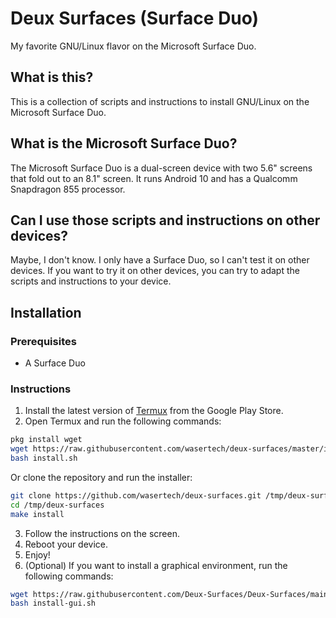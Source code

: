 # Deux Surfaces (Surface Duo)

My favorite GNU/Linux flavor on the Microsoft Surface Duo.

## What is this?

This is a collection of scripts and instructions to install GNU/Linux on the Microsoft Surface Duo.

## What is the Microsoft Surface Duo?

The Microsoft Surface Duo is a dual-screen device with two 5.6" screens that fold out to an 8.1" screen. It runs Android 10 and has a Qualcomm Snapdragon 855 processor.

## Can I use those scripts and instructions on other devices?

Maybe, I don't know. I only have a Surface Duo, so I can't test it on other devices. If you want to try it on other devices, you can try to adapt the scripts and instructions to your device.

## Installation

### Prerequisites

- A Surface Duo

### Instructions

1. Install the latest version of [Termux](https://termux.com/) from the Google Play Store.
2. Open Termux and run the following commands:

```bash
pkg install wget
wget https://raw.githubusercontent.com/wasertech/deux-surfaces/master/install.sh
bash install.sh
```

Or clone the repository and run the installer:

```bash
git clone https://github.com/wasertech/deux-surfaces.git /tmp/deux-surfaces
cd /tmp/deux-surfaces
make install
```

3. Follow the instructions on the screen.
4. Reboot your device.
5. Enjoy!
6. (Optional) If you want to install a graphical environment, run the following commands:

```bash
wget https://raw.githubusercontent.com/Deux-Surfaces/Deux-Surfaces/main/install-gui.sh
bash install-gui.sh
```
